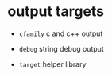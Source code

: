 # output targets

* `cfamily` c and c++ output
* `debug` string debug output

* `target` helper library
